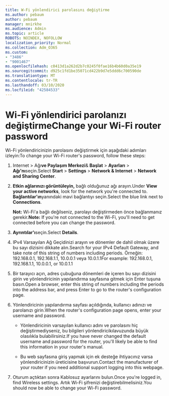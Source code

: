 ```yaml
---
title: W-Fi yönlendirici parolasını değiştirme
ms.author: pebaum
author: pebaum
manager: mnirkhe
ms.audience: Admin
ms.topic: article
ROBOTS: NOINDEX, NOFOLLOW
localization_priority: Normal
ms.collection: Adm_O365
ms.custom:
- "3486"
- "9001467"
ms.openlocfilehash: c0413d1a262d2b7c0245f0fae16b4b60d0a35e19
ms.sourcegitcommit: d925c1fd1be35071cd422b9d7e5ddd6c700590de
ms.translationtype: MT
ms.contentlocale: tr-TR
ms.lasthandoff: 03/10/2020
ms.locfileid: "42584533"
---
```

# <a name="change-your-wi-fi-router-password"></a><span data-ttu-id="9a4b3-102">Wi-Fi yönlendirici parolanızı değiştirme</span><span class="sxs-lookup"><span data-stu-id="9a4b3-102">Change your Wi-Fi router password</span></span>

<span data-ttu-id="9a4b3-103">Wi-Fi yönlendiricinizin parolasını değiştirmek için aşağıdaki adımları izleyin:</span><span class="sxs-lookup"><span data-stu-id="9a4b3-103">To change your Wi-Fi router's password, follow these steps:</span></span>

1. <span data-ttu-id="9a4b3-104">Internet > Ağı**ve Paylaşım Merkezi**& **Başlat** > **Ayarları** > **Ağı'nı**seçin.</span><span class="sxs-lookup"><span data-stu-id="9a4b3-104">Select **Start** > **Settings** > **Network & Internet** > **Network and Sharing Center**.</span></span>

2. <span data-ttu-id="9a4b3-105">**Etkin ağlarınızı görüntüleyin,** bağlı olduğunuz ağı arayın.</span><span class="sxs-lookup"><span data-stu-id="9a4b3-105">Under **View your active networks**, look for the network you're connected to.</span></span> <span data-ttu-id="9a4b3-106">**Bağlantılar'ın**yanındaki mavi bağlantıyı seçin.</span><span class="sxs-lookup"><span data-stu-id="9a4b3-106">Select the blue link next to **Connections**.</span></span><br>

   <span data-ttu-id="9a4b3-107">**Not:** Wi-Fi'a bağlı değilseniz, parolayı değiştirmeden önce bağlanmanız gerekir.</span><span class="sxs-lookup"><span data-stu-id="9a4b3-107">**Note:** If you're not connected to the Wi-Fi, you'll need to get connected before you can change the password.</span></span>

3. <span data-ttu-id="9a4b3-108">**Ayrıntılar'ı**seçin.</span><span class="sxs-lookup"><span data-stu-id="9a4b3-108">Select **Details**.</span></span>

4. <span data-ttu-id="9a4b3-109">IPv4 Varsayılan Ağ Geçidinizi arayın ve dönemler de dahil olmak üzere bu sayı dizisini dikkate alın.</span><span class="sxs-lookup"><span data-stu-id="9a4b3-109">Search for your IPv4 Default Gateway, and take note of this string of numbers including periods.</span></span> <span data-ttu-id="9a4b3-110">Örneğin: 192.168.0.1, 192.168.1.1, 10.0.0.1 veya 10.0.1.1</span><span class="sxs-lookup"><span data-stu-id="9a4b3-110">For example: 192.168.0.1, 192.168.1.1, 10.0.0.1, or 10.0.1.1</span></span>

5. <span data-ttu-id="9a4b3-111">Bir tarayıcı açın, adres çubuğuna dönemleri de içeren bu sayı dizisini girin ve yönlendiricinin yapılandırma sayfasına gitmek için Enter tuşuna basın.</span><span class="sxs-lookup"><span data-stu-id="9a4b3-111">Open a browser, enter this string of numbers including the periods into the address bar, and press Enter to go to the router's configuration page.</span></span>

6. <span data-ttu-id="9a4b3-112">Yönlendiricinin yapılandırma sayfası açıldığında, kullanıcı adınızı ve parolanızı girin.</span><span class="sxs-lookup"><span data-stu-id="9a4b3-112">When the router's configuration page opens, enter your username and password.</span></span><br>
   - <span data-ttu-id="9a4b3-113">Yönlendiricinin varsayılan kullanıcı adını ve parolasını hiç değiştirmediyseniz, bu bilgileri yönlendiricikılavuzunda büyük olasılıkla bulabilirsiniz.</span><span class="sxs-lookup"><span data-stu-id="9a4b3-113">If you have never changed the default username and password for the router, you'll likely be able to find this information in your router's manual.</span></span>

   - <span data-ttu-id="9a4b3-114">Bu web sayfasına giriş yapmak için ek desteğe ihtiyacınız varsa yönlendiricinizin üreticisine başvurun.</span><span class="sxs-lookup"><span data-stu-id="9a4b3-114">Contact the manufacturer of your router if you need additional support logging into this webpage.</span></span>

7. <span data-ttu-id="9a4b3-115">Oturum açtıktan sonra Kablosuz ayarlarını bulun.</span><span class="sxs-lookup"><span data-stu-id="9a4b3-115">Once you're logged in, find Wireless settings.</span></span> <span data-ttu-id="9a4b3-116">Artık Wi-Fi şifrenizi değiştirebilmelisiniz.</span><span class="sxs-lookup"><span data-stu-id="9a4b3-116">You should now be able to change your Wi-Fi password.</span></span>
